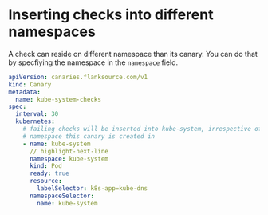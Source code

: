 # Inserting checks into different namespaces

A check can reside on different namespace than its canary. You can do that by specfiying the namespace in the `namespace` field.

```yaml title=canary.yaml
apiVersion: canaries.flanksource.com/v1
kind: Canary
metadata:
  name: kube-system-checks
spec:
  interval: 30
  kubernetes:
    # failing checks will be inserted into kube-system, irrespective of which
    # namespace this canary is created in
    - name: kube-system
      // highlight-next-line
      namespace: kube-system
      kind: Pod
      ready: true
      resource:
        labelSelector: k8s-app=kube-dns
      namespaceSelector:
        name: kube-system
```
